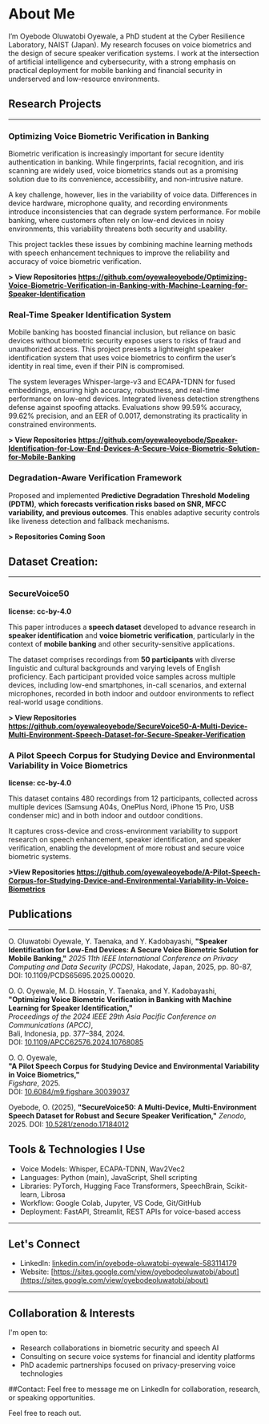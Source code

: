 # About Me

I’m Oyebode Oluwatobi Oyewale, a PhD student at the Cyber Resilience Laboratory, NAIST (Japan). My research focuses on voice biometrics and the design of secure speaker verification systems. I work at the intersection of artificial intelligence and cybersecurity, with a strong emphasis on practical deployment for mobile banking and financial security in underserved and low-resource environments.


## Research Projects
---
### Optimizing Voice Biometric Verification in Banking 

Biometric verification is increasingly important for secure identity authentication in banking. While fingerprints, facial recognition, and iris scanning are widely used, voice biometrics stands out as a promising solution due to its convenience, accessibility, and non-intrusive nature.

A key challenge, however, lies in the variability of voice data. Differences in device hardware, microphone quality, and recording environments introduce inconsistencies that can degrade system performance. For mobile banking, where customers often rely on low-end devices in noisy environments, this variability threatens both security and usability.

This project tackles these issues by combining machine learning methods with speech enhancement techniques to improve the reliability and accuracy of voice biometric verification.

**> View Repositories https://github.com/oyewaleoyebode/Optimizing-Voice-Biometric-Verification-in-Banking-with-Machine-Learning-for-Speaker-Identification**

### Real-Time Speaker Identification System  

Mobile banking has boosted financial inclusion, but reliance on basic devices without biometric security exposes users to risks of fraud and unauthorized access. This project presents a lightweight speaker identification system that uses voice biometrics to confirm the user’s identity in real time, even if their PIN is compromised.

The system leverages Whisper-large-v3 and ECAPA-TDNN for fused embeddings, ensuring high accuracy, robustness, and real-time performance on low-end devices. Integrated liveness detection strengthens defense against spoofing attacks. Evaluations show 99.59% accuracy, 99.62% precision, and an EER of 0.0017, demonstrating its practicality in constrained environments.

**> View Repositories https://github.com/oyewaleoyebode/Speaker-Identification-for-Low-End-Devices-A-Secure-Voice-Biometric-Solution-for-Mobile-Banking**

### Degradation-Aware Verification Framework  

Proposed and implemented **Predictive Degradation Threshold Modeling (PDTM)**, **which forecasts verification risks based on SNR, MFCC variability, and previous outcomes**. This enables adaptive security controls like liveness detection and fallback mechanisms.

**> Repositories Coming Soon**



## Dataset Creation: 

---
### SecureVoice50

**license: cc-by-4.0**

This paper introduces a **speech dataset** developed to advance research in **speaker identification** and **voice biometric verification**, particularly in the context of **mobile banking** and other security-sensitive applications. 

The dataset comprises recordings from **50 participants** with diverse linguistic and cultural backgrounds and varying levels of English proficiency. Each participant provided voice samples across multiple devices, including low-end smartphones, in-call scenarios, and external microphones, recorded in both indoor and outdoor environments to reflect real-world usage conditions.

**> View Repositories https://github.com/oyewaleoyebode/SecureVoice50-A-Multi-Device-Multi-Environment-Speech-Dataset-for-Secure-Speaker-Verification**

### A Pilot Speech Corpus for Studying Device and Environmental Variability in Voice Biometrics

**license: cc-by-4.0**

This dataset contains 480 recordings from 12 participants, collected across multiple devices (Samsung A04s, OnePlus Nord, iPhone 15 Pro, USB condenser mic) and in both indoor and outdoor conditions.

It captures cross-device and cross-environment variability to support research on speech enhancement, speaker identification, and speaker verification, enabling the development of more robust and secure voice biometric systems.

**>View Repositories https://github.com/oyewaleoyebode/A-Pilot-Speech-Corpus-for-Studying-Device-and-Environmental-Variability-in-Voice-Biometrics**


## Publications
---

O. Oluwatobi Oyewale, Y. Taenaka, and Y. Kadobayashi, 
**"Speaker Identification for Low-End Devices: A Secure Voice Biometric Solution for Mobile Banking,"**
*2025 11th IEEE International Conference on Privacy Computing and Data Security (PCDS),*
Hakodate, Japan, 2025, pp. 80-87, 
DOI: 10.1109/PCDS65695.2025.00020.

O. O. Oyewale, M. D. Hossain, Y. Taenaka, and Y. Kadobayashi,  
**"Optimizing Voice Biometric Verification in Banking with Machine Learning for Speaker Identification,"**  
*Proceedings of the 2024 IEEE 29th Asia Pacific Conference on Communications (APCC)*,  
Bali, Indonesia, pp. 377–384, 2024.  
DOI: [10.1109/APCC62576.2024.10768085](https://doi.org/10.1109/APCC62576.2024.10768085)  

O. O. Oyewale,  
**"A Pilot Speech Corpus for Studying Device and Environmental Variability in Voice Biometrics,"**  
*Figshare*, 2025.  
DOI: [10.6084/m9.figshare.30039037](https://doi.org/10.6084/m9.figshare.30039037)  

Oyebode, O. (2025), 
**"SecureVoice50: A Multi-Device, Multi-Environment Speech Dataset for Robust and Secure Speaker Verification,"**
*Zenodo*, 2025. 
DOI: [10.5281/zenodo.17184012](https://doi.org/10.5281/zenodo.17184012)

## Tools & Technologies I Use

- Voice Models: Whisper, ECAPA-TDNN, Wav2Vec2  
- Languages: Python (main), JavaScript, Shell scripting  
- Libraries: PyTorch, Hugging Face Transformers, SpeechBrain, Scikit-learn, Librosa  
- Workflow: Google Colab, Jupyter, VS Code, Git/GitHub  
- Deployment: FastAPI, Streamlit, REST APIs for voice-based access

---

## Let's Connect

- LinkedIn: [linkedin.com/in/oyebode-oluwatobi-oyewale-583114179](https://www.linkedin.com/in/oyebode-oluwatobi-oyewale-583114179)  
- Website: [https://sites.google.com/view/oyebodeoluwatobi/about](https://sites.google.com/view/oyebodeoluwatobi/about)

---

## Collaboration & Interests

I'm open to:

- Research collaborations in biometric security and speech AI  
- Consulting on secure voice systems for financial and identity platforms  
- PhD academic partnerships focused on privacy-preserving voice technologies

##Contact: Feel free to message me on LinkedIn for collaboration, research, or speaking opportunities.


Feel free to reach out.

